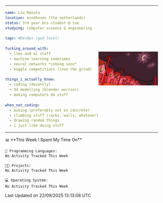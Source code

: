 <table style="border-collapse: collapse;">
<tr>
<td style="border: none; padding: 0;""> 

```yaml
name: Lia Banuta
location: eindhoven (the netherlands)
status: 3rd year bcs student @ tue
studying: computer science & engineering

tags: #DevOps (god level)

fucking_around_with:
  - llms and ai stuff
  - machine learning sometimes  
  - neural networks *coming soon*
  - kaggle competitions (love the grind)

things_i_actually_know:
  - coding (decently)
  - 3d modelling (blender warrior)
  - making computers do stuff

when_not_coding:
  - biking (preferably not on concrete)
  - climbing stuff (rocks, walls, whatever)
  - drawing random things
  - i just like doing stuff
```

</td>
<td style="border: none; padding: 0;">

![Fucker is not loading](./vewn-victoria-vincent.gif)

</td>
</tr>
</table>
<!--START_SECTION:waka-->
📊 **This Week I Spent My Time On** 

```text
💬 Programming Languages: 
No Activity Tracked This Week

🐱‍💻 Projects: 
No Activity Tracked This Week

💻 Operating System: 
No Activity Tracked This Week
```


 Last Updated on 22/09/2025 13:13:08 UTC
<!--END_SECTION:waka-->
